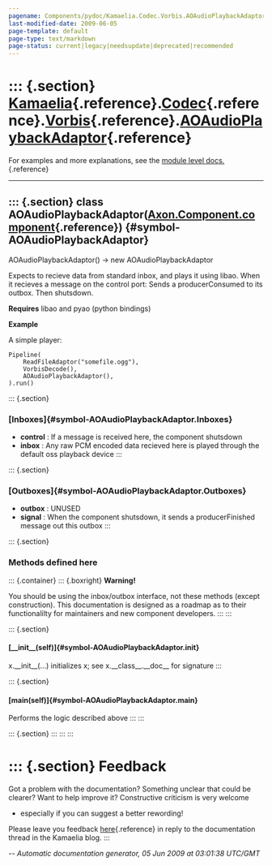 ```yaml
---
pagename: Components/pydoc/Kamaelia.Codec.Vorbis.AOAudioPlaybackAdaptor
last-modified-date: 2009-06-05
page-template: default
page-type: text/markdown
page-status: current|legacy|needsupdate|deprecated|recommended
---
```

::: {.section}
[Kamaelia](/Components/pydoc/Kamaelia.html){.reference}.[Codec](/Components/pydoc/Kamaelia.Codec.html){.reference}.[Vorbis](/Components/pydoc/Kamaelia.Codec.Vorbis.html){.reference}.[AOAudioPlaybackAdaptor](/Components/pydoc/Kamaelia.Codec.Vorbis.AOAudioPlaybackAdaptor.html){.reference}
===============================================================================================================================================================================================================================================================================================

For examples and more explanations, see the [module level
docs.](/Components/pydoc/Kamaelia.Codec.Vorbis.html){.reference}

------------------------------------------------------------------------

::: {.section}
class AOAudioPlaybackAdaptor([Axon.Component.component](/Docs/Axon/Axon.Component.component.html){.reference}) {#symbol-AOAudioPlaybackAdaptor}
--------------------------------------------------------------------------------------------------------------

AOAudioPlaybackAdaptor() -\> new AOAudioPlaybackAdaptor

Expects to recieve data from standard inbox, and plays it using libao.
When it recieves a message on the control port: Sends a producerConsumed
to its outbox. Then shutsdown.

**Requires** libao and pyao (python bindings)

**Example**

A simple player:

``` {.literal-block}
Pipeline(
    ReadFileAdaptor("somefile.ogg"),
    VorbisDecode(),
    AOAudioPlaybackAdaptor(),
).run()
```

::: {.section}
### [Inboxes]{#symbol-AOAudioPlaybackAdaptor.Inboxes}

-   **control** : If a message is received here, the component shutsdown
-   **inbox** : Any raw PCM encoded data recieved here is played through
    the default oss playback device
:::

::: {.section}
### [Outboxes]{#symbol-AOAudioPlaybackAdaptor.Outboxes}

-   **outbox** : UNUSED
-   **signal** : When the component shutsdown, it sends a
    producerFinished message out this outbox
:::

::: {.section}
### Methods defined here

::: {.container}
::: {.boxright}
**Warning!**

You should be using the inbox/outbox interface, not these methods
(except construction). This documentation is designed as a roadmap as to
their functionalilty for maintainers and new component developers.
:::
:::

::: {.section}
#### [\_\_init\_\_(self)]{#symbol-AOAudioPlaybackAdaptor.__init__}

x.\_\_init\_\_(\...) initializes x; see x.\_\_class\_\_.\_\_doc\_\_ for
signature
:::

::: {.section}
#### [main(self)]{#symbol-AOAudioPlaybackAdaptor.main}

Performs the logic described above
:::
:::

::: {.section}
:::
:::
:::

::: {.section}
Feedback
========

Got a problem with the documentation? Something unclear that could be
clearer? Want to help improve it? Constructive criticism is very welcome
- especially if you can suggest a better rewording!

Please leave you feedback
[here](../../../cgi-bin/blog/blog.cgi?rm=viewpost&nodeid=1142023701){.reference}
in reply to the documentation thread in the Kamaelia blog.
:::

*\-- Automatic documentation generator, 05 Jun 2009 at 03:01:38 UTC/GMT*
